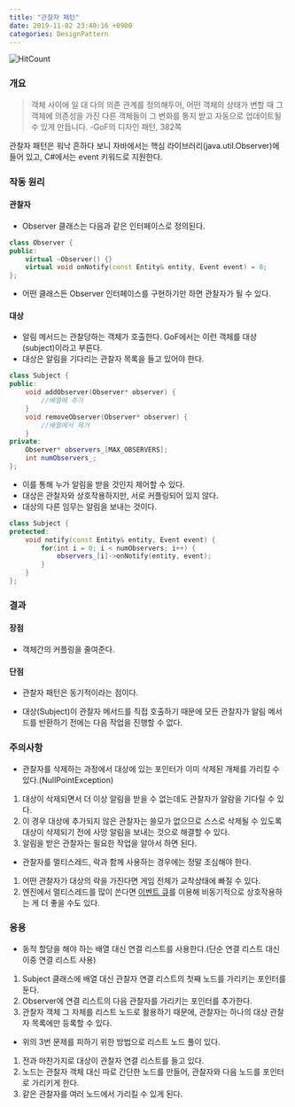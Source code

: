 ```yaml
---
title: "관찰자 패턴"
date: 2019-11-02 23:40:16 +0900
categories: DesignPattern
---
```


![HitCount](http://hits.dwyl.com/jiiiiind.github.io/designpattern/Observer/index.html.svg)

### 개요

>객체 사이에 일 대 다의 의존 관계를 정의해두어, 어떤 객체의 상태가 변할 때 그 객체에 의존성을 가진 다른 객체들이 그 변화를 통지 받고 자동으로 업데이트될 수 있게 만듭니다.
> -GoF의 디자인 패턴, 382쪽

관찰자 패턴은 워낙 흔하다 보니 자바에서는 핵심 라이브러리(java.util.Observer)에 들어 있고, C#에서는 event 키워드로 지원한다.

### 작동 원리

#### 관찰자

* Observer 클래스는 다음과 같은 인터페이스로 정의된다.
```C++
class Observer {
public:
	virtual ~Observer() {}
	virtual void onNotify(const Entity& entity, Event event) = 0;
};
```
* 어떤 클래스든 Observer 인터페이스를 구현하기만 하면 관찰자가 될 수 있다.
 
#### 대상

* 알림 메서드는 관찰당하는 객체가 호출한다. GoF에서는 이런 객체를 대상(subject)이라고 부른다.<br>
* 대상은 알림을 기다리는 관찰자 목록을 들고 있어야 한다.
```C++
class Subject {
public:
	void addObserver(Observer* observer) {
		//배열에 추가
	}
	void removeObserver(Observer* observer) {
		//배열에서 제거
	}
private:
	Observer* observers_[MAX_OBSERVERS];
	int numObservers_;
};
```
* 이를 통해 누가 알림을 받을 것인지 제어할 수 있다.<br>
* 대상은 관찰자와 상호작용하지만, 서로 커플링되어 있지 않다.<br>
* 대상의 다른 임무는 알림을 보내는 것이다.
```C++
class Subject {
protected:
	void notify(const Entity& entity, Event event) {
		for(int i = 0; i < numObservers; i++) {
			observers_[i]->onNotify(entity, event);
		}
	}
};
```
### 결과

#### 장점
* 객체간의 커플링을 줄여준다.

#### 단점
* 관찰자 패턴은 동기적이라는 점이다.<br>
- 대상(Subject)이 관찰자 메서드를 직접 호출하기 때문에 모든 관찰자가 알림 메서드를 반환하기 전에는 다음 작업을 진행할 수 없다.<br>

### 주의사항

* 관찰자를 삭제하는 과정에서 대상에 있는 포인터가 이미 삭제된 개체를 가리킬 수 있다.(NullPointException)<br>
1. 대상이 삭제되면서 더 이상 알림을 받을 수 없는데도 관찰자가 알람을 기다릴 수 있다.<br>
2. 이 경우 대상에 추가되지 않은 관찰자는 쓸모가 없으므로 스스로 삭제될 수 있도록 대상이 삭제되기 전에 사망 알림을 보내는 것으로 해결할 수 있다.<br>
3. 알림을 받은 관찰자는 필요한 작업을 알아서 하면 된다.
* 관찰자를 멀티스레드, 락과 함께 사용하는 경우에는 정말 조심해야 한다.<br>
1. 어떤 관찰자가 대상의 락을 가진다면 게임 전체가 교착상태에 빠질 수 있다.<br>
2. 엔진에서 멀티스레드를 많이 쓴다면 [이벤트 큐]()를 이용해 비동기적으로 상호작용하는 게 더 좋을 수도 있다.

### 응용

* 동적 할당을 해야 하는 배열 대신 연결 리스트를 사용한다.(단순 연결 리스트 대신 이중 연결 리스트 사용)
1. Subject 클래스에 배열 대신 관찰자 연결 리스트의 첫째 노드를 가리키는 포인터를 둔다.
2. Observer에 연결 리스트의 다음 관찰자를 가리키는 포인터를 추가한다.
3. 관찰자 객체 그 자체를 리스트 노드로 활용하기 때문에, 관찰자는 하나의 대상 관찰자 목록에만 등록할 수 있다.
* 위의 3번 문제를 피하기 위한 방법으로 리스트 노드 풀이 있다.
1. 전과 마찬가지로 대상이 관찰자 연결 리스트를 들고 있다.
2. 노드는 관찰자 객체 대신 따로 간단한 노드를 만들어, 관찰자와 다음 노드를 포인터로 가리키게 한다.
3. 같은 관찰자를 여러 노드에서 가리킬 수 있게 된다.